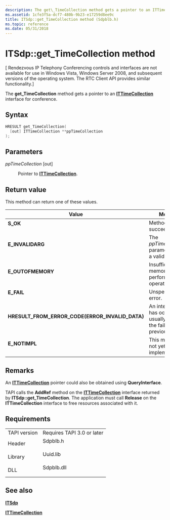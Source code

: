 ```yaml
---
description: The get\_TimeCollection method gets a pointer to an ITTimeCollection interface for conference.
ms.assetid: 1cfe3f5a-dcf7-480b-9b23-e17259d8ee9c
title: ITSdp::get_TimeCollection method (Sdpblb.h)
ms.topic: reference
ms.date: 05/31/2018
---
```


# ITSdp::get\_TimeCollection method

\[ Rendezvous IP Telephony Conferencing controls and interfaces are not available for use in Windows Vista, Windows Server 2008, and subsequent versions of the operating system. The RTC Client API provides similar functionality.\]

The **get\_TimeCollection** method gets a pointer to an [**ITTimeCollection**](ittimecollection.md) interface for conference.

## Syntax


```C++
HRESULT get_TimeCollection(
  [out] ITTimeCollection **ppTimeCollection
);
```



## Parameters

<dl> <dt>

*ppTimeCollection* \[out\]
</dt> <dd>

Pointer to [**ITTimeCollection**](ittimecollection.md).

</dd> </dl>

## Return value

This method can return one of these values.



| Value                                                                                                                           | Meaning                                                                                     |
|---------------------------------------------------------------------------------------------------------------------------------|---------------------------------------------------------------------------------------------|
| <dl> <dt>**S\_OK**</dt> </dl>                                            | Method succeeded.<br/>                                                                |
| <dl> <dt>**E\_INVALIDARG**</dt> </dl>                                    | The *ppTimeCollection* parameter is not a valid pointer.<br/>                         |
| <dl> <dt>**E\_OUTOFMEMORY**</dt> </dl>                                   | Insufficient memory exists to perform the operation.<br/>                             |
| <dl> <dt>**E\_FAIL**</dt> </dl>                                          | Unspecified error.<br/>                                                               |
| <dl> <dt>**HRESULT\_FROM\_ERROR\_CODE(ERROR\_INVALID\_DATA)**</dt> </dl> | An internal error has occurred, usually due to the failure of a previous method.<br/> |
| <dl> <dt>**E\_NOTIMPL**</dt> </dl>                                       | This method is not yet implemented.<br/>                                              |



 

## Remarks

An [**ITTimeCollection**](ittimecollection.md) pointer could also be obtained using **QueryInterface**.

TAPI calls the **AddRef** method on the [**ITTimeCollection**](ittimecollection.md) interface returned by **ITSdp::get\_TimeCollection**. The application must call **Release** on the **ITTimeCollection** interface to free resources associated with it.

## Requirements



|                         |                                                                                       |
|-------------------------|---------------------------------------------------------------------------------------|
| TAPI version<br/> | Requires TAPI 3.0 or later<br/>                                                 |
| Header<br/>       | <dl> <dt>Sdpblb.h</dt> </dl>   |
| Library<br/>      | <dl> <dt>Uuid.lib</dt> </dl>   |
| DLL<br/>          | <dl> <dt>Sdpblb.dll</dt> </dl> |



## See also

<dl> <dt>

[**ITSdp**](itsdp.md)
</dt> <dt>

[**ITTimeCollection**](ittimecollection.md)
</dt> </dl>

 

 




